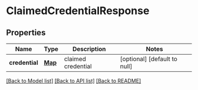 # ClaimedCredentialResponse

## Properties

| Name           | Type                  | Description        | Notes                        |
| -------------- | --------------------- | ------------------ | ---------------------------- |
| **credential** | [**Map**](AnyType.md) | claimed credential | [optional] [default to null] |

[[Back to Model list]](../README.md#documentation-for-models) [[Back to API list]](../README.md#documentation-for-api-endpoints) [[Back to README]](../README.md)
